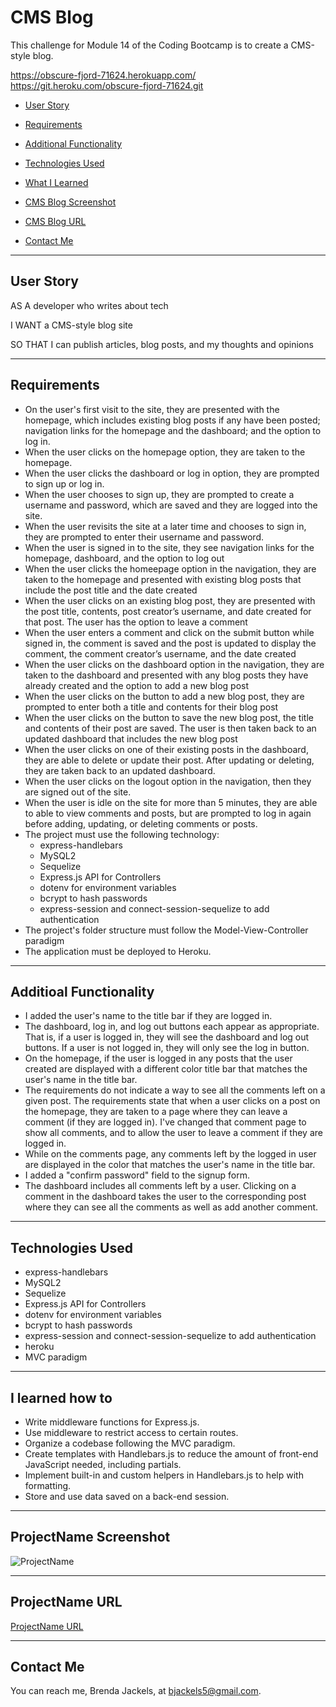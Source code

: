 # CMS Blog
This challenge for Module 14 of the Coding Bootcamp is to create a CMS-style blog.

https://obscure-fjord-71624.herokuapp.com/
https://git.heroku.com/obscure-fjord-71624.git

* [User Story](#userStory)

* [Requirements](#requirements)

* [Additional Functionality](#additionalFunctionality)

* [Technologies Used](#techUsed)

* [What I Learned](#whatILearned)

* [CMS Blog Screenshot](#webImage)

* [CMS Blog URL](#projectURL)

* [Contact Me](#contactMe)


---

<a id="userStory"></a>
## User Story

AS A developer who writes about tech

I WANT a CMS-style blog site

SO THAT I can publish articles, blog posts, and my thoughts and opinions

--- 

<a id="requirements"></a>
## Requirements
* On the user's first visit to the site, they are presented with the homepage, which includes existing blog posts if any have been posted; navigation links for the homepage and the dashboard; and the option to log in.
* When the user clicks on the homepage option, they are taken to the homepage.
* When the user clicks the dashboard or log in option, they are prompted to sign up or log in.
* When the user chooses to sign up, they are prompted to create a username and password, which are saved and they are logged into the site.
* When the user revisits the site at a later time and chooses to sign in, they are prompted to enter their username and password.
* When the user is signed in to the site, they see navigation links for the homepage, dashboard, and the option to log out
* When the user clicks the homeepage option in the navigation, they are taken to the homepage and presented with existing blog posts that include the post title and the date created
* When the user clicks on an existing blog post, they are presented with the post title, contents, post creator’s username, and date created for that post. The user has the option to leave a comment
* When the user enters a comment and click on the submit button while signed in, the comment is saved and the post is updated to display the comment, the comment creator’s username, and the date created
* When the user clicks on the dashboard option in the navigation, they are taken to the dashboard and presented with any blog posts they have already created and the option to add a new blog post
* When the user clicks on the button to add a new blog post, they are prompted to enter both a title and contents for their blog post
* When the user clicks on the button to save the new blog post, the title and contents of their post are saved. The user is then taken back to an updated dashboard that includes the new blog post
* When the user clicks on one of their existing posts in the dashboard, they are able to delete or update their post. After updating or deleting, they are taken back to an updated dashboard.
* When the user clicks on the logout option in the navigation, then they are signed out of the site.
* When the user is idle on the site for more than 5 minutes, they are able to able to view comments and posts, but are prompted to log in again before adding, updating, or deleting comments or posts.
* The project must use the following technology:
    * express-handlebars
    * MySQL2
    * Sequelize
    * Express.js API for Controllers
    * dotenv for environment variables
    * bcrypt to hash passwords
    * express-session and connect-session-sequelize to add authentication
* The project's folder structure must follow the Model-View-Controller paradigm
* The application must be deployed to Heroku.

---

<a id="additionalFunctionality"></a>
## Additioal Functionality

* I added the user's name to the title bar if they are logged in.
* The dashboard, log in, and log out buttons each appear as appropriate. That is, if a user is logged in, they will see the dashboard and log out buttons. If a user is not logged in, they will only see the log in button.
* On the homepage, if the user is logged in any posts that the user created are displayed with a different color title bar that matches the  user's name in the title bar.
* The requirements do not indicate a way to see all the comments left on a given post. The requirements state that when a user clicks on a post on the homepage, they are taken to a page where they can leave a comment (if they are logged in). I've changed that comment page to show all comments, and to allow the user to leave a comment if they are logged in.
* While on the comments page, any comments left by the logged in user are displayed in the color that matches the user's name in the title bar.
* I added a "confirm password" field to the signup form.
* The dashboard includes all comments left by a user. Clicking on a comment in the dashboard takes the user to the corresponding post where they can see all the comments as well as add another comment.
---

<a id="techUsed"></a>
## Technologies Used

* express-handlebars
* MySQL2
* Sequelize
* Express.js API for Controllers
* dotenv for environment variables
* bcrypt to hash passwords
* express-session and connect-session-sequelize to add authentication
* heroku
* MVC paradigm

--- 

<a id="whatILearned"></a>
## I learned how to

* Write middleware functions for Express.js.
* Use middleware to restrict access to certain routes.
* Organize a codebase following the MVC paradigm.
* Create templates with Handlebars.js to reduce the amount of front-end JavaScript needed, including partials.
* Implement built-in and custom helpers in Handlebars.js to help with formatting.
* Store and use data saved on a back-end session.

---

<a id="webImage"></a>
## ProjectName Screenshot

![ProjectName](./media/project-name.png)

---

<a id="projectURL"></a>
## ProjectName URL
[ProjectName URL](https://bjackels5.github.io/ProjectName/)

---

<a id="contactMe"></a>
## Contact Me
You can reach me, Brenda Jackels, at bjackels5@gmail.com.